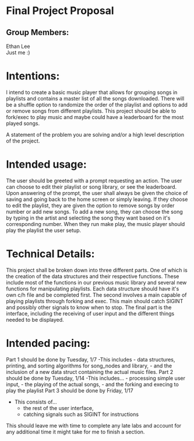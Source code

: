 # Final Project Proposal

## Group Members:
Ethan Lee       
Just me :)
# Intentions:
I intend to create a basic music player that allows for grouping songs in playlists and contains a master list of all the songs downloaded. There will be a shuffle option to randomize the order of the playlist and options to add or remove songs from different playlists. This project should be able to fork/exec to play music and maybe could have a leaderboard for the most played songs. 

A statement of the problem you are solving and/or a high level description of the project.

# Intended usage:
The user should be greeted with a prompt requesting an action. The user can choose to edit their playlist or song library, or see the leaderboard. Upon answering of the prompt, the user shall always be given the choice of saving and going back to the home screen or simply leaving. If they choose to edit the playlist, they are given the option to remove songs by order number or add new songs. To add a new song, they can choose the song by typing in the artist and selecting the song they want based on it's corresponding number. When they run make play, the music player should play the playlist the user setup. 

# Technical Details:

This project shall be broken down into three different parts. One of which is the creation of the data structures and their respective functions. These include most of the functions in our previous music library and several new functions for manipulating playlists. Each data structure should have it's own c/h file and be completed first. The second involves a main capable of playing playlists through forking and exec. This main should catch SIGINT and possibly other signals to know when to stop. The final part is the interface, including the receiving of user input and the different things needed to be displayed. 

# Intended pacing:

Part 1 should be done by Tuesday, 1/7
  -This includes
    - data structures, printing, and sorting algorithms for song_nodes and library,
    - and the inclusion of a new data struct containing the actual music files.
Part 2 should be done by Tuesday, 1/14
  -This includes...
    - processing simple user input,
    - the playing of the actual songs,
    - and the forking and execing to play the playlist
Part 3 should be done by Friday, 1/17
  - This consists of...
    - the rest of the user interface,
    - catching signals such as SIGINT for instructions

This should leave me with time to complete any late labs and account for any additional time it might take for me to finish a section.
